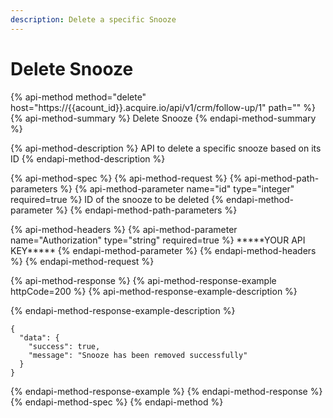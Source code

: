 ```yaml
---
description: Delete a specific Snooze
---
```


# Delete Snooze

{% api-method method="delete" host="https://{{acount\_id}}.acquire.io/api/v1/crm/follow-up/1" path="" %}
{% api-method-summary %}
Delete Snooze
{% endapi-method-summary %}

{% api-method-description %}
API to delete a specific snooze based on its ID
{% endapi-method-description %}

{% api-method-spec %}
{% api-method-request %}
{% api-method-path-parameters %}
{% api-method-parameter name="id" type="integer" required=true %}
ID of the snooze to be deleted
{% endapi-method-parameter %}
{% endapi-method-path-parameters %}

{% api-method-headers %}
{% api-method-parameter name="Authorization" type="string" required=true %}
\*\*\*\*\*YOUR API KEY\*\*\*\*\*
{% endapi-method-parameter %}
{% endapi-method-headers %}
{% endapi-method-request %}

{% api-method-response %}
{% api-method-response-example httpCode=200 %}
{% api-method-response-example-description %}

{% endapi-method-response-example-description %}

```
{
  "data": {
    "success": true,
    "message": "Snooze has been removed successfully"
  }
}
```
{% endapi-method-response-example %}
{% endapi-method-response %}
{% endapi-method-spec %}
{% endapi-method %}




